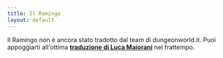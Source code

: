 ```yaml
---
title: Il Ramingo
layout: default
---
```

Il Ramingo non è ancora stato tradotto dal team di dungeonworld.it. Puoi appoggiarti all'ottima **[traduzione di Luca Maiorani](/pdf/ramingo.pdf)** nel frattempo.
